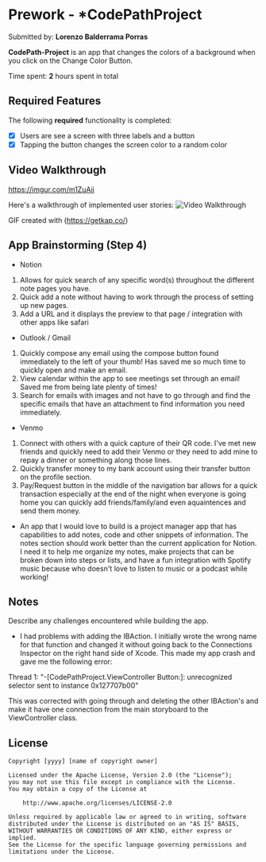 # Prework - *CodePathProject

Submitted by: **Lorenzo Balderrama Porras**

**CodePath-Project** is an app that changes the colors of a background when you click on the Change Color Button.

Time spent: **2** hours spent in total

## Required Features

The following **required** functionality is completed:

- [X] Users are see a screen with three labels and a button
- [X] Tapping the button changes the screen color to a random color
 
## Video Walkthrough

https://imgur.com/m1ZuAii

Here's a walkthrough of implemented user stories:
<img src='[Imgur](https://i.imgur.com/m1ZuAii.gifv)' title='Video Walkthrough' width='' alt='Video Walkthrough' />

<!-- Replace this with whatever GIF tool you used! -->
GIF created with (https://getkap.co/)

<!-- Recommended tools:
[Kap](https://getkap.co/) for macOS
[ScreenToGif](https://www.screentogif.com/) for Windows
[peek](https://github.com/phw/peek) for Linux. -->

## App Brainstorming (Step 4)
- Notion
1. Allows for quick search of any specific word(s) throughout the different note pages you have.
2. Quick add a note without having to work through the process of setting up new pages.
3. Add a URL and it displays the preview to that page / integration with other apps like safari

- Outlook / Gmail
1. Quickly compose any email using the compose button found immediately to the left of your thumb! Has saved me so much time to quickly open and make an email.
2. View calendar within the app to see meetings set through an email! Saved me from being late plenty of times!
3. Search for emails with images and not have to go through and find the specific emails that have an attachment to find information you need immediately.

- Venmo
1. Connect with others with a quick capture of their QR code. I've met new friends and quickly need to add their Venmo or they need to add mine to repay a dinner or something along those lines.
2. Quickly transfer money to my bank account using their transfer button on the profile section.
3. Pay/Request button in the middle of the navigation bar allows for a quick transaction especially at the end of the night when everyone is going home you can quickly add friends/family/and even aquaintences and send them money.

- An app that I would love to build is a project manager app that has capabilities to add notes, code and other snippets of information. The notes section should work better than the current application for Notion. I need it to help me organize my notes, make projects that can be broken down into steps or lists, and have a fun integration with Spotify music because who doesn't love to listen to music or a podcast while working! 

## Notes

Describe any challenges encountered while building the app.
- I had problems with adding the IBAction. I initially wrote the wrong name for that function and changed it without going back to the Connections Inspector on the right hand side of Xcode. This made my app crash and gave me the following error: 

Thread 1: "-[CodePathProject.ViewController Button:]: unrecognized selector sent to instance 0x127707b00"

This was corrected with going through and deleting the other IBAction's and make it have one connection from the main storyboard to the ViewController class.

## License

    Copyright [yyyy] [name of copyright owner]

    Licensed under the Apache License, Version 2.0 (the "License");
    you may not use this file except in compliance with the License.
    You may obtain a copy of the License at

        http://www.apache.org/licenses/LICENSE-2.0

    Unless required by applicable law or agreed to in writing, software
    distributed under the License is distributed on an "AS IS" BASIS,
    WITHOUT WARRANTIES OR CONDITIONS OF ANY KIND, either express or implied.
    See the License for the specific language governing permissions and
    limitations under the License.

